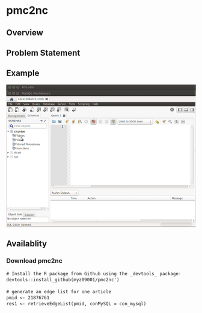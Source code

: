 # pmc2nc

## Overview

## Problem Statement

## Example
![alt text](https://github.com/myz09001/pmc2nc/blob/master/pmc2nc_example1.gif)


## Availablity

### Download  pmc2nc
```
# Install the R package from Github using the _devtools_ package:
devtools::install_github(myz09001/pmc2nc')

# generate an edge list for one article
pmid <- 21876761
res1 <- retrieveEdgeList(pmid, conMySQL = con_mysql)
```
